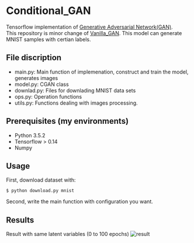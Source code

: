 # Conditional_GAN
Tensorflow implementation of [Generative Adversarial Network(GAN)](https://arxiv.org/abs/1406.2661). <br>
This repository is minor change of [Vanilla_GAN](https://github.com/Jisung-Yoon/Vanilla_GAN).
This model can generate MNIST samples with certian labels.

## File discription
- main.py: Main function of implemenation, construct and train the model, generates images
- model.py: CGAN class
- downlad.py: Files for downlading MNIST data sets
- ops.py: Operation functions
- utils.py: Functions dealing with images processing.

## Prerequisites (my environments)
- Python 3.5.2
- Tensorflow > 0.14
- Numpy

## Usage
First, download dataset with:

    $ python download.py mnist

Second, write the main function with configuration you want.

## Results
Result with same latent variables (0 to 100 epochs)
![result](assets/Result.gif)
